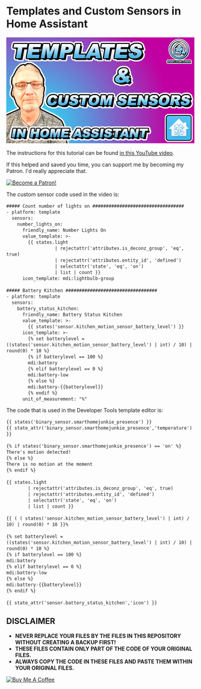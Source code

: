 # Templates and Custom Sensors in Home Assistant

![](Templates-and-Custom-Sensors-in-Home-Assistant.png?raw=true)

The instructions for this tutorial can be found [in this YouTube video](https://youtu.be/cdz32TLu_gw).

If this helped and saved you time, you can support me by becoming my Patron. I'd really appreciate that.

<a href="https://www.patreon.com/bePatron?u=50155158" target="_blank"><img src="https://github.com/smarthomejunkie/Home-Assistant-Tutorials/blob/master/become-a-patron.png?raw=true" alt="Become a Patron!"></a>

The custom sensor code used in the video is:
 

	##### Count number of lights on ##################################
	- platform: template
	  sensors:
	    number_lights_on:
	      friendly_name: Number Lights On
	      value_template: >-
	        {{ states.light 
	                  | rejectattr('attributes.is_deconz_group', 'eq', true)
	                  | rejectattr('attributes.entity_id', 'defined') 
	                  | selectattr('state', 'eq', 'on')
	                  | list | count }}
	      icon_template: mdi:lightbulb-group

	##### Battery Kitchen ##################################
	- platform: template
	  sensors:
	    battery_status_kitchen:
	      friendly_name: Battery Status Kitchen
	      value_template: >-
	        {{ states('sensor.kitchen_motion_sensor_battery_level') }}
	      icon_template: >-
			{% set batterylevel = ((states('sensor.kitchen_motion_sensor_battery_level') | int) / 10) | round(0) * 10 %}
			{% if batterylevel == 100 %}
			mdi:battery
			{% elif batterylevel == 0 %}
			mdi:battery-low
			{% else %}
			mdi:battery-{{batterylevel}}
			{% endif %}
	      unit_of_measurement: "%"

The code that is used in the Developer Tools template editor is:

	{{ states('binary_sensor.smarthomejunkie_presence') }}
	{{ state_attr('binary_sensor.smarthomejunkie_presence','temperature') }}

	{% if states('binary_sensor.smarthomejunkie_presence') == 'on' %}
	There's motion detected!
	{% else %}
	There is no motion at the moment
	{% endif %}

	{{ states.light 
			| rejectattr('attributes.is_deconz_group', 'eq', true)
			| rejectattr('attributes.entity_id', 'defined') 
			| selectattr('state', 'eq', 'on')
			| list | count }}

	{{ ( ( states('sensor.kitchen_motion_sensor_battery_level') | int) / 10) | round(0) * 10 }}%

	{% set batterylevel = ((states('sensor.kitchen_motion_sensor_battery_level') | int) / 10) | round(0) * 10 %}
	{% if batterylevel == 100 %}
	mdi:battery
	{% elif batterylevel == 0 %}
	mdi:battery-low
	{% else %}
	mdi:battery-{{batterylevel}}
	{% endif %}

	{{ state_attr('sensor.battery_status_kitchen','icon') }}


## DISCLAIMER
* **NEVER REPLACE YOUR FILES BY THE FILES IN THIS REPOSITORY WITHOUT CREATING A BACKUP FIRST!**
* **THESE FILES CONTAIN ONLY PART OF THE CODE OF YOUR ORIGINAL FILES.**
* **ALWAYS COPY THE CODE IN THESE FILES AND PASTE THEM WITHIN YOUR ORIGINAL FILES.**

<a href="https://www.buymeacoffee.com/smarthomejunkie" target="_blank"><img src="https://cdn.buymeacoffee.com/buttons/default-blue.png" alt="Buy Me A Coffee" height="51" width="217" ></a>
